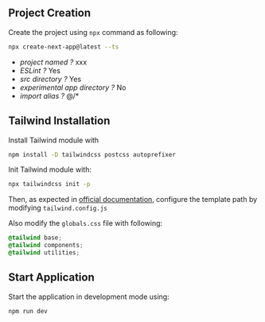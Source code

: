 ## Project Creation

Create the project using `npx` command as following:
```bash
npx create-next-app@latest --ts
```

* *project named ?* xxx 
* *ESLint ?* Yes
* *src directory ?* Yes
* *experimental app directory ?* No
* *import alias ?* @/*


## Tailwind Installation

Install Tailwind module with
```bash
npm install -D tailwindcss postcss autoprefixer
```

Init Tailwind module with:
```bash
npx tailwindcss init -p
```

Then, as expected in [official documentation](https://tailwindcss.com/docs/guides/nextjs), configure the template path by modifying `tailwind.config.js`

Also modify the `globals.css` file with following:
```css
@tailwind base;
@tailwind components;
@tailwind utilities;
```
## Start Application

Start the application in development mode using:
```bash
npm run dev
```
